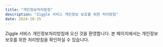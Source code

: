 ```yaml
---
title: "개인정보처리방침"
description: "Ziggle 서비스 개인정보 보호를 위한 처리방침"
date: 2024-10-25
---
```


Ziggle 서비스 개인정보처리방침에 오신 것을 환영합니다. 본 페이지에서는 개인정보 보호를 위한 처리방침을 확인하실 수 있습니다.
